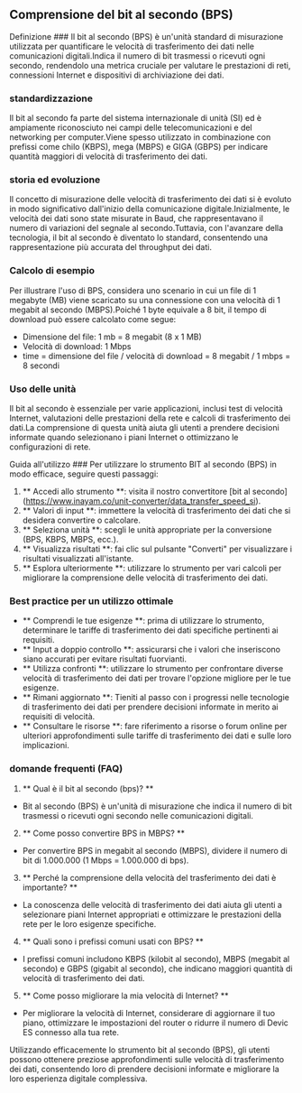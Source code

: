 ## Comprensione del bit al secondo (BPS)

Definizione ###
Il bit al secondo (BPS) è un'unità standard di misurazione utilizzata per quantificare le velocità di trasferimento dei dati nelle comunicazioni digitali.Indica il numero di bit trasmessi o ricevuti ogni secondo, rendendolo una metrica cruciale per valutare le prestazioni di reti, connessioni Internet e dispositivi di archiviazione dei dati.

### standardizzazione
Il bit al secondo fa parte del sistema internazionale di unità (SI) ed è ampiamente riconosciuto nei campi delle telecomunicazioni e del networking per computer.Viene spesso utilizzato in combinazione con prefissi come chilo (KBPS), mega (MBPS) e GIGA (GBPS) per indicare quantità maggiori di velocità di trasferimento dei dati.

### storia ed evoluzione
Il concetto di misurazione delle velocità di trasferimento dei dati si è evoluto in modo significativo dall'inizio della comunicazione digitale.Inizialmente, le velocità dei dati sono state misurate in Baud, che rappresentavano il numero di variazioni del segnale al secondo.Tuttavia, con l'avanzare della tecnologia, il bit al secondo è diventato lo standard, consentendo una rappresentazione più accurata del throughput dei dati.

### Calcolo di esempio
Per illustrare l'uso di BPS, considera uno scenario in cui un file di 1 megabyte (MB) viene scaricato su una connessione con una velocità di 1 megabit al secondo (MBPS).Poiché 1 byte equivale a 8 bit, il tempo di download può essere calcolato come segue:

- Dimensione del file: 1 mb = 8 megabit (8 x 1 MB)
- Velocità di download: 1 Mbps
- time = dimensione del file / velocità di download = 8 megabit / 1 mbps = 8 secondi

### Uso delle unità
Il bit al secondo è essenziale per varie applicazioni, inclusi test di velocità Internet, valutazioni delle prestazioni della rete e calcoli di trasferimento dei dati.La comprensione di questa unità aiuta gli utenti a prendere decisioni informate quando selezionano i piani Internet o ottimizzano le configurazioni di rete.

Guida all'utilizzo ###
Per utilizzare lo strumento BIT al secondo (BPS) in modo efficace, seguire questi passaggi:

1. ** Accedi allo strumento **: visita il nostro convertitore [bit al secondo] (https://www.inayam.co/unit-converter/data_transfer_speed_si).
2. ** Valori di input **: immettere la velocità di trasferimento dei dati che si desidera convertire o calcolare.
3. ** Seleziona unità **: scegli le unità appropriate per la conversione (BPS, KBPS, MBPS, ecc.).
4. ** Visualizza risultati **: fai clic sul pulsante "Converti" per visualizzare i risultati visualizzati all'istante.
5. ** Esplora ulteriormente **: utilizzare lo strumento per vari calcoli per migliorare la comprensione delle velocità di trasferimento dei dati.

### Best practice per un utilizzo ottimale
- ** Comprendi le tue esigenze **: prima di utilizzare lo strumento, determinare le tariffe di trasferimento dei dati specifiche pertinenti ai requisiti.
- ** Input a doppio controllo **: assicurarsi che i valori che inseriscono siano accurati per evitare risultati fuorvianti.
- ** Utilizza confronti **: utilizzare lo strumento per confrontare diverse velocità di trasferimento dei dati per trovare l'opzione migliore per le tue esigenze.
- ** Rimani aggiornato **: Tieniti al passo con i progressi nelle tecnologie di trasferimento dei dati per prendere decisioni informate in merito ai requisiti di velocità.
- ** Consultare le risorse **: fare riferimento a risorse o forum online per ulteriori approfondimenti sulle tariffe di trasferimento dei dati e sulle loro implicazioni.

### domande frequenti (FAQ)

1. ** Qual è il bit al secondo (bps)? **
- Bit al secondo (BPS) è un'unità di misurazione che indica il numero di bit trasmessi o ricevuti ogni secondo nelle comunicazioni digitali.

2. ** Come posso convertire BPS in MBPS? **
- Per convertire BPS in megabit al secondo (MBPS), dividere il numero di bit di 1.000.000 (1 Mbps = 1.000.000 di bps).

3. ** Perché la comprensione della velocità del trasferimento dei dati è importante? **
- La conoscenza delle velocità di trasferimento dei dati aiuta gli utenti a selezionare piani Internet appropriati e ottimizzare le prestazioni della rete per le loro esigenze specifiche.

4. ** Quali sono i prefissi comuni usati con BPS? **
- I prefissi comuni includono KBPS (kilobit al secondo), MBPS (megabit al secondo) e GBPS (gigabit al secondo), che indicano maggiori quantità di velocità di trasferimento dei dati.

5. ** Come posso migliorare la mia velocità di Internet? **
- Per migliorare la velocità di Internet, considerare di aggiornare il tuo piano, ottimizzare le impostazioni del router o ridurre il numero di Devic ES connesso alla tua rete.

Utilizzando efficacemente lo strumento bit al secondo (BPS), gli utenti possono ottenere preziose approfondimenti sulle velocità di trasferimento dei dati, consentendo loro di prendere decisioni informate e migliorare la loro esperienza digitale complessiva.